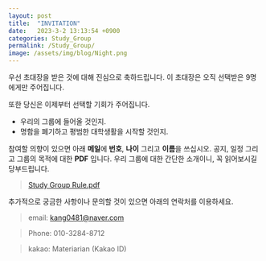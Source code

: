 ```yaml
---
layout: post
title:  "INVITATION"
date:   2023-3-2 13:13:54 +0900
categories: Study_Group
permalink: /Study_Group/
image: /assets/img/blog/Night.png
---
```

우선 초대장을 받은 것에 대해 진심으로 축하드립니다.
이 초대장은 오직 선택받은 9명에게만 주어집니다. 

또한 당신은 이제부터 선택할 기회가 주어집니다.

- 우리의 그룹에 들어올 것인지.
- 명함을 폐기하고 평범한 대학생활을 시작할 것인지.

참여할 의향이 있으면 아래 **메일**에 **번호**, **나이** 그리고 **이름**을 쓰십시오.
공지, 일정 그리고 그룹의 목적에 대한 **PDF** 입니다. 우리 그룹에 대한 간단한 소개이니, 꼭 읽어보시길 당부드립니다. 
>[Study Group Rule.pdf](https://drive.google.com/file/d/1zZOsN3DLHs14kn_6_sFD2tJGiTbouEz2/view?usp=sharing)

추가적으로 궁금한 사항이나 문의할 것이 있으면 아래의 연락처를 이용하세요.
>email: kang0481@naver.com

>Phone: 010-3284-8712

>kakao: Materiarian (Kakao ID)
